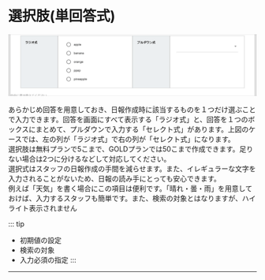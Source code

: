 # 選択肢(単回答式)
![選択肢の入力](./template/select1.gif)

あらかじめ回答を用意しておき、日報作成時に該当するものを１つだけ選ぶことで入力できます。回答を画面にすべて表示する「ラジオ式」と、回答を１つのボックスにまとめて、プルダウンで入力する「セレクト式」があります。上図のケースでは、左の列が「ラジオ式」で右の列が「セレクト式」になります。  
選択肢は無料プランで5こまで、GOLDプランでは50こまで作成できます。足りない場合は2つに分けるなどして対応してください。  
選択式はスタッフの日報作成の手間を減らせます。また、イレギュラーな文字を入力されることがないため、日報の読み手にとっても安心できます。  
例えば「天気」を書く場合にこの項目は便利です。「晴れ・曇・雨」を用意しておけば、入力するスタッフも簡単です。また、検索の対象とはなりますが、ハイライト表示されません

::: tip
- 初期値の設定
- 検索の対象
- 入力必須の指定
:::
---
<SampleSelect />
